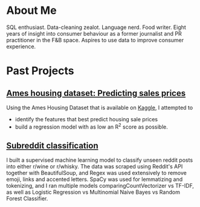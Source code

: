 # About Me

SQL enthusiast. Data-cleaning zealot. Language nerd. Food writer. Eight years of insight into consumer behaviour as a former journalist and PR practitioner in the F&B space. Aspires to use data to improve consumer experience.


# Past Projects

## [Ames housing dataset: Predicting sales prices](https://github.com/chenyze/project-2)

Using the Ames Housing Dataset that is available on [Kaggle](https://www.kaggle.com/c/dsi-us-6-project-2-regression-challenge), I attempted to
* identify the features that best predict housing sale prices
* build a regression model with as low an R<sup>2</sup> score as possible.

## [Subreddit classification](https://github.com/chenyze/project-3)

I built a supervised machine learning model to classify unseen reddit posts into either r/wine or r/whisky. The data was scraped using Reddit's API together with BeautifulSoup, and Regex was used extensively to remove emoji, links and accented letters. SpaCy was used for lemmatizing and tokenizing, and I ran multiple models comparingCountVectorizer vs TF-IDF, as well as Logistic Regression vs Multinomial Naive Bayes vs Random Forest Classifier.
